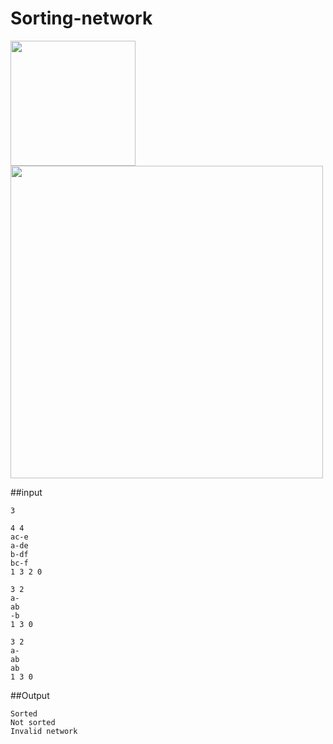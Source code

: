# Sorting-network
<img src="https://upload.wikimedia.org/wikipedia/commons/e/e8/Sorting-network-comparator-demonstration.svg" width="200"/>
<img src="https://upload.wikimedia.org/wikipedia/commons/9/9b/SimpleSortingNetworkFullOperation.svg" width="500"/>


##input
 ```
3

4 4 
ac-e 
a-de 
b-df 
bc-f 
1 3 2 0 

3 2 
a- 
ab 
-b 
1 3 0 

3 2 
a- 
ab 
ab 
1 3 0
```

##Output
```
Sorted 
Not sorted 
Invalid network
```


